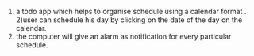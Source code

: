 1) a todo app which helps to organise schedule using a calendar format .
2)user can schedule his day by clicking on the date of the day on the calendar.
3) the computer will give an alarm as notification for every particular schedule.
